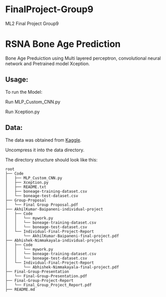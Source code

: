 # FinalProject-Group9
ML2 Final Project Group9
# RSNA Bone Age Prediction
Bone Age Preduiction using Multi layered perceptron, convolutional neural network and Pretrained model Xception.

## Usage:
To run the Model:

Run MLP_Custom_CNN.py

Run Xception.py

## Data:
The data was obtained from [Kaggle](https://www.kaggle.com/kmader/rsna-bone-age).

Uncompress it into the data directory.

The directory structure should look like this:
```
root
├── Code
│   ├── MLP_Custom_CNN.py
│   ├── Xception.py
│   ├── README.txt
│   ├── boneage-training-dataset.csv
│   └── boneage-test-dataset.csv
├── Group-Proposal
│   └── Final Group Proposal.pdf
├── AkhilKumar-Baipaneni-individual-project
│   ├── Code
│   │   └── mywork.py
│   │   └── boneage-training-dataset.csv
│   │   └── boneage-test-dataset.csv
│   └── Individual-Final-Project-Report
│       └── AkhilKumar-Baipaneni-final-project.pdf
├── Abhishek-Nimmakayala-individual-project
│   ├── Code
│   │   └── mywork.py
│   │   └── boneage-training-dataset.csv
│   │   └── boneage-test-dataset.csv
│   └── Individual-Final-Project-Report
│       └── Abhishek-Nimmakayala-final-project.pdf
├── Final-Group-Presentation
│   └── Final-Group-Presentation.pdf
├── Final-Group-Project-Report
│   └── Final_Group_Project_Report.pdf
├── README.md
```

